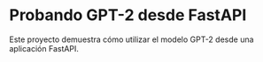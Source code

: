 # Probando GPT-2 desde FastAPI

Este proyecto demuestra cómo utilizar el modelo GPT-2 desde una aplicación FastAPI.
